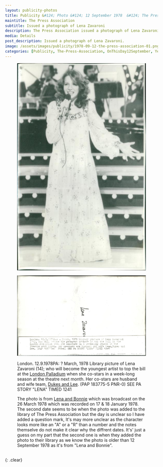 ```yaml
---
layout: publicity-photos
title: Publicity &#124; Photo &#124; 12 September 1978  &#124; The Press Association &#124; 
maintitle: The Press Association
subtitle: Issued a photograph of Lena Zavaroni
description: The Press Association issued a photograph of Lena Zavaroni.
media: Details
post_description: Issued a photograph of Lena Zavaroni.
image: /assets/images/publicity/1978-09-12-the-press-association-01.png 
categories: [Publicity, The-Press-Association, OnThisDay12September, Year-1978]
---
```


<figure class="fig1">
<a href="/assets/images/publicity/1978-09-12-the-press-association-01.png"><img src="/assets/images/publicity/1978-09-12-the-press-association-01.png" class="full-width zoom-in" /></a>
</figure>

<figure class="fig2">
<a href="/assets/images/publicity/1978-09-12-the-press-association-02.png"><img src="/assets/images/publicity/1978-09-12-the-press-association-02.png" class="full-width zoom-in" /></a>
<p>London. 12.9.1978PA: ? March, 1978 Library picture of Lena Zavaroni (14); who will become the youngest artist to top the bill at the <a href="/1978-10-02-the-lena-zavaroni-show">London Palladium</a> when she co-stars in a week-long season at the theatre next month. Her co-stars are husband and wife team, <a class="external-link" href="https://en.wikipedia.org/wiki/Dukes_and_Lee">Dukes and Lee</a>. (PAP 183775-5 PNR-0) SEE PA STORY "LENA" TIMED 1241</p>
<p>The photo is from <a href="/1978-03-26-lena-and-bonnie">Lena and Bonnie</a> which was broadcast on the 26 March 1978 which was recorded on 17 & 18 January 1978. The second date seems to be when the photo was added to the library of The Press Association but the day is unclear so I have added a question mark, It's may more unclear as the character looks more like an "A" or a "R" than a number and the notes themselve do not make it clear why the diffrent dates. It's' just a guess on my part that the second one is when they added the photo to their library as we know the photo is older than 12 September 1978 as it's from "Lena and Bonnie".</p>
</figure>

<br />{: .clear}
